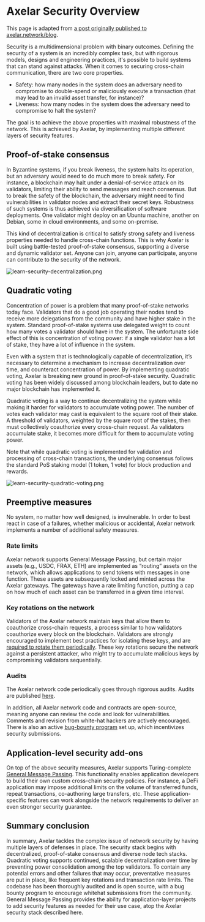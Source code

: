 # Axelar Security Overview

This page is adapted from [a post originally published to axelar.network/blog](https://axelar.network/blog/security-at-axelar-core).

Security is a multidimensional problem with binary outcomes. Defining the security of a system is an incredibly complex task, but with rigorous models, designs and engineering practices, it's possible to build systems that can stand against attacks. When it comes to securing cross-chain communication, there are two core properties.

- Safety: how many nodes in the system does an adversary need to compromise to double-spend or maliciously execute a transaction (that may lead to an invalid asset transfer, for instance)?
- Liveness: how many nodes in the system does the adversary need to compromise to halt the system?

The goal is to achieve the above properties with maximal robustness of the network. This is achieved by Axelar, by implementing multiple different layers of security features.

## Proof-of-stake consensus

In Byzantine systems, if you break liveness, the system halts its operation, but an adversary would need to do much more to break safety. For instance, a blockchain may halt under a denial-of-service attack on its validators, limiting their ability to send messages and reach consensus. But to break the safety of the blockchain, the adversary might need to find vulnerabilities in validator nodes and extract their secret keys. Robustness of such systems is thus achieved via diversification of software deployments. One validator might deploy on an Ubuntu machine, another on Debian, some in cloud environments, and some on-premise.

This kind of decentralization is critical to satisfy strong safety and liveness properties needed to handle cross-chain functions. This is why Axelar is built using battle-tested proof-of-stake consensus, supporting a diverse and dynamic validator set. Anyone can join, anyone can participate, anyone can contribute to the security of the network.

![learn-security-decentralization.png](/images/learn-security-decentralization.jpg)


## Quadratic voting

Concentration of power is a problem that many proof-of-stake networks today face. Validators that do a good job operating their nodes tend to receive more delegations from the community and have higher stake in the system. Standard proof-of-stake systems use delegated weight to count how many votes a validator should have in the system. The unfortunate side effect of this is concentration of voting power: if a single validator has a lot of stake, they have a lot of influence in the system.

Even with a system that is technologically capable of decentralization, it’s necessary to determine a mechanism to increase decentralization over time, and counteract concentration of power. By implementing quadratic voting, Axelar is breaking new ground in proof-of-stake security. Quadratic voting has been widely discussed among blockchain leaders, but to date no major blockchain has implemented it.

Quadratic voting is a way to continue decentralizing the system while making it harder for validators to accumulate voting power. The number of votes each validator may cast is equivalent to the square root of their stake. A threshold of validators, weighted by the square root of the stakes, then must collectively coauthorize every cross-chain request. As validators accumulate stake, it becomes more difficult for them to accumulate voting power.

Note that while quadratic voting is implemented for validation and processing of cross-chain transactions, the underlying consensus follows the standard PoS staking model (1 token, 1 vote) for block production and rewards.

![learn-security-quadratic-voting.png](/images/learn-security-quadratic-voting.jpg)


## Preemptive measures

No system, no matter how well designed, is invulnerable. In order to best react in case of a failures, whether malicious or accidental, Axelar network implements a number of additional safety measures.

### Rate limits

Axelar network supports General Message Passing, but certain major assets (e.g., USDC, FRAX, ETH) are implemented as “routing” assets on the network, which allows applications to send tokens with messages in one function. These assets are subsequently locked and minted across the Axelar gateways. The gateways have a rate limiting function, putting a cap on how much of each asset can be transferred in a given time interval.

### Key rotations on the network

Validators of the Axelar network maintain keys that allow them to coauthorize cross-chain requests, a process similar to how validators coauthorize every block on the blockchain. Validators are strongly encouraged to implement best practices for isolating these keys, and are [required to rotate them periodically](https://docs.axelar.dev/validator/operations/mnemonic-rotation). These key rotations secure the network against a persistent attacker, who might try to accumulate malicious keys by compromising validators sequentially.

### Audits

The Axelar network code periodically goes through rigorous audits. Audits are published [here](https://github.com/axelarnetwork/audits).   

In addition, all Axelar network code and contracts are open-source, meaning anyone can review the code and look for vulnerabilities. Comments and revision from white-hat hackers are actively encouraged. There is also an active [bug-bounty program](https://immunefi.com/bounty/axelarnetwork/) set up, which incentivizes security submissions.

## Application-level security add-ons

On top of the above security measures, Axelar supports Turing-complete [General Message Passing](https://docs.axelar.dev/dev/gmp-overview). This functionality enables application developers to build their own custom cross-chain security policies. For instance, a DeFi application may impose additional limits on the volume of transferred funds, repeat transactions, co-authoring large transfers, etc. These application-specific features can work alongside the network requirements to deliver an even stronger security guarantee.

## Summary conclusion

In summary, Axelar tackles the complex issue of network security by having multiple layers of defenses in place. The security stack begins with decentralized, proof-of-stake consensus and diverse node tech stacks. Quadratic voting supports continued, scalable decentralization over time by preventing power consolidation among the top validators. To contain any potential errors and other failures that may occur, preventative measures are put in place, like frequent key rotations and transaction rate limits. The codebase has been thoroughly audited and is open source, with a bug bounty program to encourage whitehat submissions from the community. General Message Passing provides the ability for application-layer projects to add security features as needed for their use case, atop the Axelar security stack described here. 
